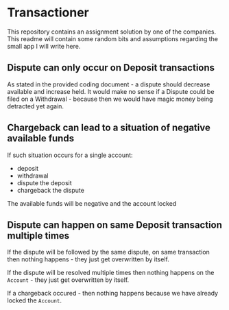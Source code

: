 # Transactioner

This repository contains an assignment solution by one of the companies. This readme will contain some random bits and assumptions regarding the small app I will write here.


## Dispute can only occur on Deposit transactions

As stated in the provided coding document - a dispute should decrease available and increase held. It would make no sense if a Dispute could be filed on a Withdrawal - because then we would have magic money being detracted yet again.

## Chargeback can lead to a situation of negative available funds

If such situation occurs for a single account:
- deposit
- withdrawal
- dispute the deposit
- chargeback the dispute

The available funds will be negative and the account locked

## Dispute can happen on same Deposit transaction multiple times

If the dispute will be followed by the same dispute, on same transaction then nothing happens - they just get overwritten by itself.

If the dispute will be resolved multiple times then nothing happens on the `Account` - they just get overwritten by itself.

If a chargeback occured - then nothing happens because we have already locked the `Account`.